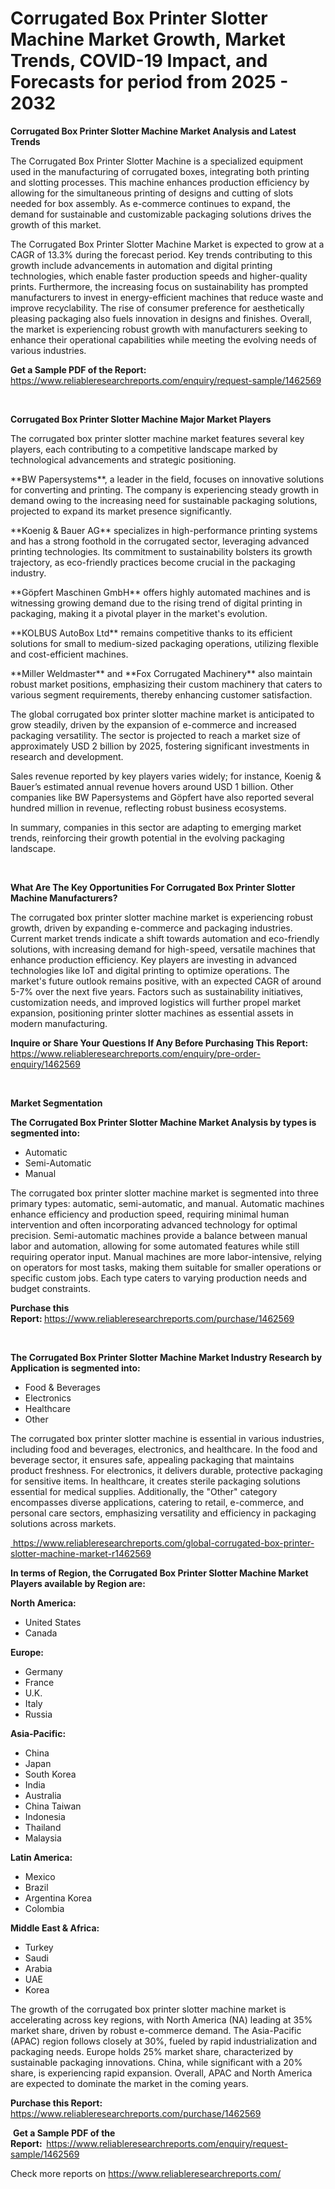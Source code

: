 <p><h1>Corrugated Box Printer Slotter Machine Market Growth, Market Trends, COVID-19 Impact, and Forecasts for period from 2025 - 2032</h1></p><p><strong>Corrugated Box Printer Slotter Machine Market Analysis and Latest Trends</strong></p>
<p><p>The Corrugated Box Printer Slotter Machine is a specialized equipment used in the manufacturing of corrugated boxes, integrating both printing and slotting processes. This machine enhances production efficiency by allowing for the simultaneous printing of designs and cutting of slots needed for box assembly. As e-commerce continues to expand, the demand for sustainable and customizable packaging solutions drives the growth of this market.</p><p>The Corrugated Box Printer Slotter Machine Market is expected to grow at a CAGR of 13.3% during the forecast period. Key trends contributing to this growth include advancements in automation and digital printing technologies, which enable faster production speeds and higher-quality prints. Furthermore, the increasing focus on sustainability has prompted manufacturers to invest in energy-efficient machines that reduce waste and improve recyclability. The rise of consumer preference for aesthetically pleasing packaging also fuels innovation in designs and finishes. Overall, the market is experiencing robust growth with manufacturers seeking to enhance their operational capabilities while meeting the evolving needs of various industries.</p></p>
<p><strong>Get a Sample PDF of the Report:&nbsp;</strong> <a href="https://www.reliableresearchreports.com/enquiry/request-sample/1462569?utm_campaign=2532&utm_medium=2&utm_source=Github&utm_content=ia&utm_term=27022025&utm_id=corrugated-box-printer-slotter-machine">https://www.reliableresearchreports.com/enquiry/request-sample/1462569</a></p>
<p>&nbsp;</p>
<p><strong>Corrugated Box Printer Slotter Machine Major Market Players</strong></p>
<p><p>The corrugated box printer slotter machine market features several key players, each contributing to a competitive landscape marked by technological advancements and strategic positioning. </p><p>**BW Papersystems**, a leader in the field, focuses on innovative solutions for converting and printing. The company is experiencing steady growth in demand owing to the increasing need for sustainable packaging solutions, projected to expand its market presence significantly.</p><p>**Koenig & Bauer AG** specializes in high-performance printing systems and has a strong foothold in the corrugated sector, leveraging advanced printing technologies. Its commitment to sustainability bolsters its growth trajectory, as eco-friendly practices become crucial in the packaging industry.</p><p>**Göpfert Maschinen GmbH** offers highly automated machines and is witnessing growing demand due to the rising trend of digital printing in packaging, making it a pivotal player in the market's evolution. </p><p>**KOLBUS AutoBox Ltd** remains competitive thanks to its efficient solutions for small to medium-sized packaging operations, utilizing flexible and cost-efficient machines.</p><p>**Miller Weldmaster** and **Fox Corrugated Machinery** also maintain robust market positions, emphasizing their custom machinery that caters to various segment requirements, thereby enhancing customer satisfaction.</p><p>The global corrugated box printer slotter machine market is anticipated to grow steadily, driven by the expansion of e-commerce and increased packaging versatility. The sector is projected to reach a market size of approximately USD 2 billion by 2025, fostering significant investments in research and development.</p><p>Sales revenue reported by key players varies widely; for instance, Koenig & Bauer’s estimated annual revenue hovers around USD 1 billion. Other companies like BW Papersystems and Göpfert have also reported several hundred million in revenue, reflecting robust business ecosystems.</p><p>In summary, companies in this sector are adapting to emerging market trends, reinforcing their growth potential in the evolving packaging landscape.</p></p>
<p>&nbsp;</p>
<p><strong>What Are The Key Opportunities For Corrugated Box Printer Slotter Machine Manufacturers?</strong></p>
<p><p>The corrugated box printer slotter machine market is experiencing robust growth, driven by expanding e-commerce and packaging industries. Current market trends indicate a shift towards automation and eco-friendly solutions, with increasing demand for high-speed, versatile machines that enhance production efficiency. Key players are investing in advanced technologies like IoT and digital printing to optimize operations. The market's future outlook remains positive, with an expected CAGR of around 5-7% over the next five years. Factors such as sustainability initiatives, customization needs, and improved logistics will further propel market expansion, positioning printer slotter machines as essential assets in modern manufacturing.</p></p>
<p><strong>Inquire or Share Your Questions If Any Before Purchasing This Report:</strong> <a href="https://www.reliableresearchreports.com/enquiry/pre-order-enquiry/1462569?utm_campaign=2532&utm_medium=2&utm_source=Github&utm_content=ia&utm_term=27022025&utm_id=corrugated-box-printer-slotter-machine">https://www.reliableresearchreports.com/enquiry/pre-order-enquiry/1462569</a></p>
<p>&nbsp;</p>
<p><strong>Market Segmentation</strong></p>
<p><strong>The Corrugated Box Printer Slotter Machine Market Analysis by types is segmented into:</strong></p>
<p><ul><li>Automatic</li><li>Semi-Automatic</li><li>Manual</li></ul></p>
<p><p>The corrugated box printer slotter machine market is segmented into three primary types: automatic, semi-automatic, and manual. Automatic machines enhance efficiency and production speed, requiring minimal human intervention and often incorporating advanced technology for optimal precision. Semi-automatic machines provide a balance between manual labor and automation, allowing for some automated features while still requiring operator input. Manual machines are more labor-intensive, relying on operators for most tasks, making them suitable for smaller operations or specific custom jobs. Each type caters to varying production needs and budget constraints.</p></p>
<p><strong>Purchase this Report:&nbsp;</strong><a href="https://www.reliableresearchreports.com/purchase/1462569?utm_campaign=2532&utm_medium=2&utm_source=Github&utm_content=ia&utm_term=27022025&utm_id=corrugated-box-printer-slotter-machine">https://www.reliableresearchreports.com/purchase/1462569</a></p>
<p>&nbsp;</p>
<p><strong>The Corrugated Box Printer Slotter Machine Market Industry Research by Application is segmented into:</strong></p>
<p><ul><li>Food & Beverages</li><li>Electronics</li><li>Healthcare</li><li>Other</li></ul></p>
<p><p>The corrugated box printer slotter machine is essential in various industries, including food and beverages, electronics, and healthcare. In the food and beverage sector, it ensures safe, appealing packaging that maintains product freshness. For electronics, it delivers durable, protective packaging for sensitive items. In healthcare, it creates sterile packaging solutions essential for medical supplies. Additionally, the "Other" category encompasses diverse applications, catering to retail, e-commerce, and personal care sectors, emphasizing versatility and efficiency in packaging solutions across markets.</p></p>
<p><a href="https://www.reliableresearchreports.com/global-corrugated-box-printer-slotter-machine-market-r1462569?utm_campaign=2532&utm_medium=2&utm_source=Github&utm_content=ia&utm_term=27022025&utm_id=corrugated-box-printer-slotter-machine">&nbsp;https://www.reliableresearchreports.com/global-corrugated-box-printer-slotter-machine-market-r1462569</a></p>
<p><strong>In terms of Region, the Corrugated Box Printer Slotter Machine Market Players available by Region are:</strong></p>
<p>
    <p> <strong> North America: </strong>
        <ul>
            <li>United States</li>
            <li>Canada</li>
        </ul>
        </p> 
    <p> <strong> Europe: </strong>
        <ul>
            <li>Germany</li>
            <li>France</li>
            <li>U.K.</li>
            <li>Italy</li>
            <li>Russia</li>
        </ul>
        </p> 
    <p> <strong> Asia-Pacific: </strong>
        <ul>
            <li>China</li>
            <li>Japan</li>
            <li>South Korea</li>
            <li>India</li>
            <li>Australia</li>
            <li>China Taiwan</li>
            <li>Indonesia</li>
            <li>Thailand</li>
            <li>Malaysia</li>
        </ul>
        </p> 
    <p> <strong> Latin America: </strong>
        <ul>
            <li>Mexico</li>
            <li>Brazil</li>
            <li>Argentina Korea</li>
            <li>Colombia</li>
        </ul>
        </p> 
    <p> <strong> Middle East & Africa: </strong>
        <ul>
            <li>Turkey</li>
            <li>Saudi</li>
            <li>Arabia</li>
            <li>UAE</li>
            <li>Korea</li>
        </ul>
    </p>
    </p>
<p><p>The growth of the corrugated box printer slotter machine market is accelerating across key regions, with North America (NA) leading at 35% market share, driven by robust e-commerce demand. The Asia-Pacific (APAC) region follows closely at 30%, fueled by rapid industrialization and packaging needs. Europe holds 25% market share, characterized by sustainable packaging innovations. China, while significant with a 20% share, is experiencing rapid expansion. Overall, APAC and North America are expected to dominate the market in the coming years.</p></p>
<p><strong>Purchase this Report: </strong><a href="https://www.reliableresearchreports.com/purchase/1462569?utm_campaign=2532&utm_medium=2&utm_source=Github&utm_content=ia&utm_term=27022025&utm_id=corrugated-box-printer-slotter-machine">https://www.reliableresearchreports.com/purchase/1462569</a></p>
<p>&nbsp;<strong>Get a Sample PDF of the Report:&nbsp;&nbsp;</strong><a href="https://www.reliableresearchreports.com/enquiry/request-sample/1462569?utm_campaign=2532&utm_medium=2&utm_source=Github&utm_content=ia&utm_term=27022025&utm_id=corrugated-box-printer-slotter-machine">https://www.reliableresearchreports.com/enquiry/request-sample/1462569</a></p>
<p><strong></strong></p>
<p>Check more reports on <a href="https://www.reliableresearchreports.com/?utm_campaign=2532&utm_medium=2&utm_source=Github&utm_content=ia&utm_term=27022025&utm_id=corrugated-box-printer-slotter-machine">https://www.reliableresearchreports.com/</a></p>